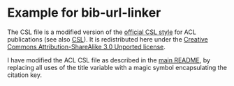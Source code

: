 # Example for bib-url-linker


The CSL file is a modified version of the [official CSL style](https://github.com/citation-style-language/styles) for ACL publications (see also [CSL](https://citationstyles.org/)). It is redistributed here under the [Creative Commons Attribution-ShareAlike 3.0 Unported license](https://creativecommons.org/licenses/by-sa/3.0/).

I have modified the ACL CSL file as described in the [main README](https://github.com/alexanderkoller/typst-bib-url-linker), by replacing all uses of the title variable with a magic symbol encapsulating the citation key.


